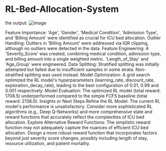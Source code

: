 # RL-Bed-Allocation-System
the output:
![image](https://github.com/user-attachments/assets/05e85b0d-3e17-4bb6-9907-49c05ee4e7bd)

Feature Importance: 'Age', 'Gender', 'Medical Condition', 'Admission Type', and 'Billing Amount' were identified as crucial for ICU bed allocation.
Outlier Handling: Outliers in 'Billing Amount' were addressed via IQR clipping, although no outliers were detected in the data.
Feature Engineering: A 'Severity_Score' was created, combining medical condition, admission type, and billing amount into a single weighted metric. 'Length_of_Stay' and 'Age_Group' were engineered.
Data Splitting: Stratified splitting was initially attempted but failed due to insufficient samples in some strata. Non-stratified splitting was used instead.
Model Optimization: A grid search optimized the RL model's hyperparameters (learning_rate, discount_rate, exploration_decay_rate), leading to the best configuration of 0.01, 0.99 and 0.001 respectively.
Model Evaluation: The optimized RL model (total reward: 1708.5) underperformed compared to the simple FCFS baseline (total reward: 2138.0).
Insights or Next Steps
Refine the RL Model: The current RL model's performance is unsatisfactory. Consider more sophisticated RL algorithms (e.g., Deep Q-Networks) and more comprehensive state and reward functions that accurately reflect the complexities of ICU bed allocation.
Explore Alternative Reward Functions: The simplistic reward function may not adequately capture the nuances of efficient ICU bed allocation. Design a more robust reward function that incorporates factors beyond just severity score changes, possibly including length of stay, resource utilization, and patient mortality.
